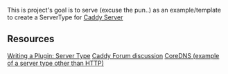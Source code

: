 This is project's goal is to serve (excuse the pun..) as an example/template to create a ServerType for [Caddy Server](https://github.com/mholt/caddy)

## Resources ##

[Writing a Plugin: Server Type](https://github.com/mholt/caddy/wiki/Writing-a-Plugin:-Server-Type)
[Caddy Forum discussion](https://forum.caddyserver.com/t/server-types-other-than-http/65)
[CoreDNS (example of a server type other than HTTP)](https://github.com/coredns/coredns)